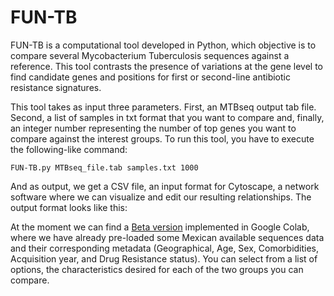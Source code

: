 # FUN-TB

FUN-TB is a computational tool developed in Python, which objective is to compare several Mycobacterium Tuberculosis sequences against a reference. This tool contrasts the presence of variations at the gene level to find candidate genes and positions for first or second-line antibiotic resistance signatures.

This tool takes as input three parameters. First, an MTBseq output tab file. Second, a list of samples in txt format that you want to compare and, finally, an integer number representing the number of top genes you want to compare against the interest groups. To run this tool, you have to execute the following-like command:
```
FUN-TB.py MTBseq_file.tab samples.txt 1000
```
And as output, we get a CSV file, an input format for Cytoscape, a network software where we can visualize and edit our resulting relationships. The output format looks like this:

At the moment we can find a [Beta version](https://colab.research.google.com/drive/1bttbnmZs682GMH_eq-J7EWxsvm6UBFRW?usp=sharing) implemented in Google Colab, where we have already pre-loaded some Mexican available sequences data and their corresponding metadata (Geographical, Age, Sex, Comorbidities, Acquisition year, and Drug Resistance status). You can select from a list of options, the characteristics desired for each of the two groups you can compare.
